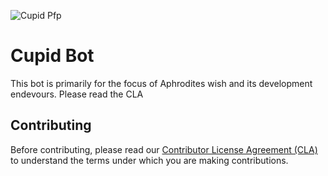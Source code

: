 ![Cupid Pfp](https://cdn.discordapp.com/avatars/1300912972977279079/36e065aa25a8d8587cfd1a2c5fa56fe3.png?size=512)

# Cupid Bot

This bot is primarily for the focus of Aphrodites wish and its development endevours. Please read the CLA

## Contributing
Before contributing, please read our [Contributor License Agreement (CLA)](CLA.md) to understand the terms under which you are making contributions.

